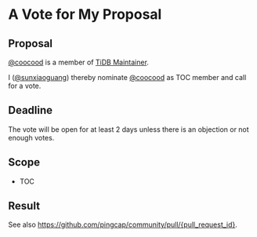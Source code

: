 # A Vote for My Proposal

## Proposal

[@coocood](https://github.com/coocood) is a member of [TiDB Maintainer](https://github.com/pingcap/community/blob/master/teams/tidb/README.md).

I ([@sunxiaoguang](https://github.com/sunxiaoguang)) thereby nominate [@coocood](https://github.com/coocood) as TOC member and call for a vote.

## Deadline

The vote will be open for at least 2 days unless there is an objection or not enough votes.

## Scope

* TOC

## Result

See also https://github.com/pingcap/community/pull/{pull_request_id}.
